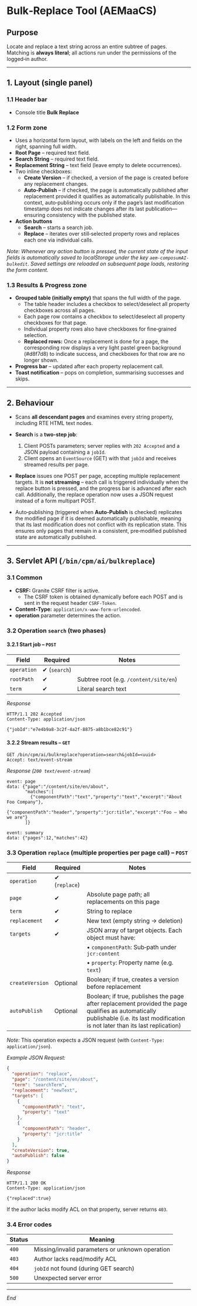 # Bulk‑Replace Tool (AEMaaCS)

## Purpose

Locate and replace a text string across an entire subtree of pages. Matching is **always literal**;
all actions run under the permissions of the logged‑in author.

---

## 1. Layout (single panel)

### 1.1 Header bar

* Console title **Bulk Replace**

### 1.2 Form zone

* Uses a horizontal form layout, with labels on the left and fields on the right, spanning full width.
* **Root Page** – required text field.
* **Search String** – required text field.
* **Replacement String** – text field (leave empty to delete occurrences).
* Two inline checkboxes:
    - **Create Version** – if checked, a version of the page is created before any replacement changes.
    - **Auto‑Publish** – if checked, the page is automatically published after replacement provided it qualifies as
      automatically publishable. In this context, auto‑publishing occurs only if the page’s last modification timestamp
      does not indicate changes after its last publication—ensuring consistency with the published state.
* **Action buttons**
    - **Search** – starts a search job.
    - **Replace** – iterates over still‑selected property rows and replaces each one via individual calls.

*Note: Whenever any action button is pressed, the current state of the input fields is automatically saved to
localStorage under the key `aem-composumAI-bulkedit`. Saved settings are reloaded on subsequent page loads, restoring
the form content.*

### 1.3 Results & Progress zone

* **Grouped table (initially empty)** that spans the full width of the page.
    - The table header includes a checkbox to select/deselect all property checkboxes across all pages.
    - Each page row contains a checkbox to select/deselect all property checkboxes for that page.
    - Individual property rows also have checkboxes for fine‑grained selection.
    - **Replaced rows:** Once a replacement is done for a page, the corresponding row displays a very light pastel green
      background (#d8f7d8) to indicate success, and checkboxes for that row are no longer shown.
* **Progress bar** – updated after each property replacement call.
* **Toast notification** – pops on completion, summarising successes and skips.

---

## 2. Behaviour

* Scans **all descendant pages** and examines every string property, including RTE HTML text nodes.
* **Search** is a **two‑step job**:
    1. Client POSTs parameters; server replies with `202 Accepted` and a JSON payload containing a `jobId`.
    2. Client opens an `EventSource` (GET) with that `jobId` and receives streamed results per page.
* **Replace** issues one POST per page, accepting multiple replacement targets. It is **not streaming** – each call is
  triggered individually when the replace button is pressed, and the progress bar is advanced after each call.
  Additionally, the replace operation now uses a JSON request instead of a form multipart POST.

* Auto‑publishing (triggered when **Auto‑Publish** is checked) replicates the modified page if it is deemed
  automatically publishable, meaning that its last modification does not conflict with its replication state. This
  ensures only pages that remain in a consistent, pre‑modified published state are automatically published.

---

## 3. Servlet API (`/bin/cpm/ai/bulkreplace`)

### 3.1 Common

* **CSRF:** Granite CSRF filter is active.
    - The CSRF token is obtained dynamically before each POST and is sent in the request header `CSRF-Token`.
* **Content‑Type:** `application/x-www-form-urlencoded`.
* **operation** parameter determines the action.

### 3.2 Operation `search` (two phases)

#### 3.2.1 Start job – `POST`

| Field       | Required      | Notes                                 |
|-------------|---------------|---------------------------------------|
| `operation` | ✔︎ (`search`) |                                       |
| `rootPath`  | ✔︎            | Subtree root (e.g. `/content/site/en`) |
| `term`      | ✔︎            | Literal search text                   |

*Response*

```
HTTP/1.1 202 Accepted
Content-Type: application/json

{"jobId":"e7e4b9a8-3c2f-4a2f-8875-a8b1bce82c91"}
```

#### 3.2.2 Stream results – `GET`

```
GET /bin/cpm/ai/bulkreplace?operation=search&jobId=<uuid>
Accept: text/event-stream
```

*Response (`200 text/event-stream`)*

```
event: page
data: {"page":"/content/site/en/about",
       "matches":[
         {"componentPath":"text","property":"text","excerpt":"About Foo Company"},
         {"componentPath":"header","property":"jcr:title","excerpt":"Foo – Who we are"}
       ]}

event: summary
data: {"pages":12,"matches":42}
```

### 3.3 Operation `replace` (multiple properties per page call) – `POST`

| Field           | Required       | Notes                                                                                                                                                                               |
|-----------------|----------------|-------------------------------------------------------------------------------------------------------------------------------------------------------------------------------------|
| `operation`     | ✔︎ (`replace`) |                                                                                                                                                                                     |
| `page`          | ✔︎             | Absolute page path; all replacements on this page                                                                                                                                   |
| `term`          | ✔︎             | String to replace                                                                                                                                                |
| `replacement`   | ✔︎             | New text (empty string → deletion)                                                                                                                                                  |
| `targets`       | ✔︎             | JSON array of target objects. Each object must have:                                                                                                                                |
|                 |                | • `componentPath`: Sub‑path under `jcr:content`                                                                                                                                     |
|                 |                | • `property`: Property name (e.g. `text`)                                                                                                                                           |
| `createVersion` | Optional       | Boolean; if true, creates a version before replacement                                                                                                                              |
| `autoPublish`   | Optional       | Boolean; if true, publishes the page after replacement provided the page qualifies as automatically publishable (i.e. its last modification is not later than its last replication) |

*Note:* This operation expects a JSON request (with `Content-Type: application/json`).

*Example JSON Request:*

```json
{
  "operation": "replace",
  "page": "/content/site/en/about",
  "term": "searchTerm",
  "replacement": "newText",
  "targets": [
    {
      "componentPath": "text",
      "property": "text"
    },
    {
      "componentPath": "header",
      "property": "jcr:title"
    }
  ],
  "createVersion": true,
  "autoPublish": false
}
```

*Response*

```
HTTP/1.1 200 OK
Content-Type: application/json

{"replaced":true}
```

If the author lacks modify ACL on that property, server returns `403`.

### 3.4 Error codes

| Status | Meaning                                         |
|--------|-------------------------------------------------|
| `400`  | Missing/invalid parameters or unknown operation |
| `403`  | Author lacks read/modify ACL                    |
| `404`  | `jobId` not found (during GET search)           |
| `500`  | Unexpected server error                         |

---

*End*

